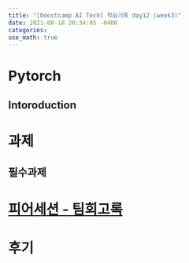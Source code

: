```yaml
---
title: "[boostcamp AI Tech] 학습기록 day12 (week3)"
date: 2021-08-18 20:34:05 -0400
categories:
use_math: true
---
```


# Pytorch
## Intoroduction











































# 과제
## 필수과제

# [피어세션 - 팀회고록]()

# 후기